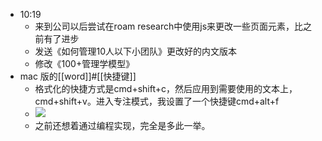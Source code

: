 - 10:19
    - 来到公司以后尝试在roam research中使用js来更改一些页面元素，比之前有了进步
    - 发送《如何管理10人以下小团队》更改好的内文版本
    - 修改《100+管理学模型》
- mac 版的[[word]]#[[快捷键]]
    - 格式化的快捷方式是cmd+shift+c，然后应用到需要使用的文本上，cmd+shift+v。进入专注模式，我设置了一个快捷键cmd+alt+f
    - ![](https://firebasestorage.googleapis.com/v0/b/firescript-577a2.appspot.com/o/imgs%2Fapp%2Fxinyiheng%2FmiSGw_mD7U.png?alt=media&token=aaf8106c-e78d-46f8-94f3-0f87557a56a9)
    - 之前还想着通过编程实现，完全是多此一举。
